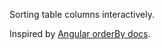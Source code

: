 Sorting table columns interactively.

Inspired by [Angular orderBy docs](http://docs.angularjs.org/api/ng/filter/orderBy).
